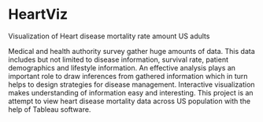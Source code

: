 # HeartViz
Visualization of Heart disease mortality rate amount US adults 

Medical and health authority survey gather huge amounts of data. This data includes but not limited to disease information, survival
rate, patient demographics and lifestyle information. An effective analysis plays an important role to draw inferences from gathered
information which in turn helps to design strategies for disease management. Interactive visualization makes understanding of
information easy and interesting. This project is an attempt to view heart disease mortality data across US population with the help
of Tableau software.
